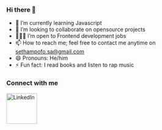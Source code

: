 ### Hi there 👋


- 🌱 I’m currently learning Javascript
- 👯 I’m looking to collaborate on opensource projects
- 🧑🏾‍💻 I’m open to Frontend development jobs
- 📫 How to reach me; feel free to contact me anytime on sethampofo.sa@gmail.com
- 😄 Pronouns: He/him
- ⚡ Fun fact: I read books and listen to rap music

<!--
**s-oa18/s-oa18** is a ✨ _special_ ✨ repository because its `README.md` (this file) appears on your GitHub profile.

Here are some ideas to get you started:

- 🔭 I’m currently working on open source projects
- 🌱 I’m currently learning Javascript
- 👯 I’m looking to collaborate on opensource projects
-🧑🏾‍💻 I’m open to Frontend development jobs
- 💬 Ask me about ...
- 📫 How to reach me; feel free to contact me anytime on sethampofo.sa@gmail.com
- 😄 Pronouns: He/him
- ⚡ Fun fact: I read books and listen to rap music
-->

### Connect with me
[<img align="left" alt="LinkedIn" width="80" src="https://github.com/melanieshi0120/melanieshi0120/blob/master/linkedin.ico" />]( http://www.linkedin.com/in/melanieseok-huashi)

